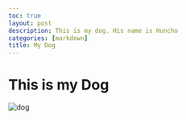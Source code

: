 ```yaml
---
toc: true
layout: post
description: This is my dog. His name is Huncho
categories: [markdown]
title: My Dog
---
```


# This is my Dog
![dog]({{site.baseurl}}/images/dog.JPG)
